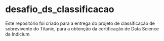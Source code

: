 # desafio_ds_classificacao
Este repositório foi criado para a entrega do projeto de classificação de sobrevivente do Titanic, para a obtenção da certificação de Data Science da Indicium.

